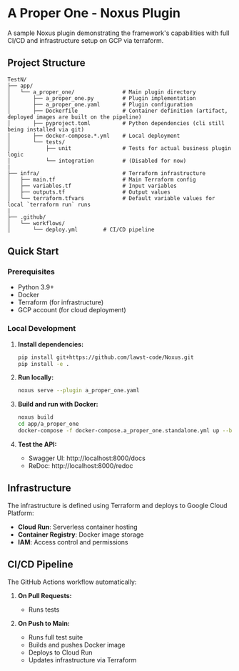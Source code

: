 # A Proper One - Noxus Plugin

A sample Noxus plugin demonstrating the framework's capabilities with full CI/CD and infrastructure setup on GCP via terraform.

## Project Structure

```
TestN/
├── app/
│   └── a_proper_one/               # Main plugin directory
│       ├── a_proper_one.py         # Plugin implementation
│       ├── a_proper_one.yaml       # Plugin configuration
│       ├── Dockerfile              # Container definition (artifact, deployed images are built on the pipeline)
│       ├── pyproject.toml          # Python dependencies (cli still being installed via git)
│       ├── docker-compose.*.yml    # Local deployment
│       └── tests/  
│           ├── unit                # Tests for actual business plugin logic
│           └── integration         # (Disabled for now)   
|   
├── infra/                          # Terraform infrastructure
│   ├── main.tf                     # Main Terraform config
│   ├── variables.tf                # Input variables
│   ├── outputs.tf                  # Output values
│   └── terraform.tfvars            # Default variable values for local `terraform run` runs
|
├── .github/
│   └── workflows/
│       └── deploy.yml        # CI/CD pipeline
```

## Quick Start

### Prerequisites

- Python 3.9+
- Docker
- Terraform (for infrastructure)
- GCP account (for cloud deployment)

### Local Development

1. **Install dependencies:**
   ```bash
   pip install git+https://github.com/lawst-code/Noxus.git
   pip install -e .
   ```

2. **Run locally:**
   ```bash
   noxus serve --plugin a_proper_one.yaml
   ```

3. **Build and run with Docker:**
   ```bash
   noxus build
   cd app/a_proper_one
   docker-compose -f docker-compose.a_proper_one.standalone.yml up --build
   ```

4. **Test the API:**
   - Swagger UI: http://localhost:8000/docs
   - ReDoc: http://localhost:8000/redoc


## Infrastructure

The infrastructure is defined using Terraform and deploys to Google Cloud Platform:

- **Cloud Run**: Serverless container hosting
- **Container Registry**: Docker image storage
- **IAM**: Access control and permissions


## CI/CD Pipeline

The GitHub Actions workflow automatically:

1. **On Pull Requests:**
   - Runs tests

2. **On Push to Main:**
   - Runs full test suite
   - Builds and pushes Docker image
   - Deploys to Cloud Run
   - Updates infrastructure via Terraform